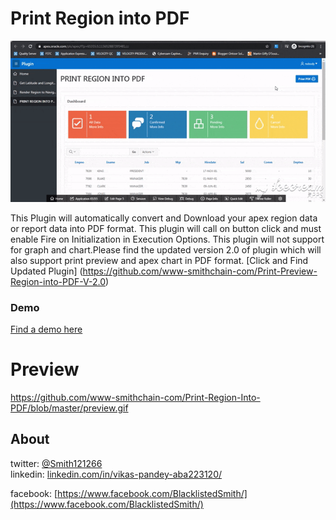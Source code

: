 # Print Region into PDF
![Screenshot](https://github.com/www-smithchain-com/Print-Region-Into-PDF/blob/master/preview.gif)

This Plugin will automatically convert and Download your apex region data or report data into PDF format. This plugin will call on button click and must enable Fire on Initialization in Execution Options. This plugin will not support for graph and chart.Please find the updated version 2.0 of plugin which will also support print preview and apex chart in PDF format.
[Click and Find Updated Plugin] (https://github.com/www-smithchain-com/Print-Preview-Region-into-PDF-V-2.0)

### Demo
[Find a demo here](https://apex.oracle.com/pls/apex/f?p=65355:5)


# Preview
https://github.com/www-smithchain-com/Print-Region-Into-PDF/blob/master/preview.gif

## About
twitter: [@Smith121266](https://twitter.com/Smith121266)  
linkedin: [linkedin.com/in/vikas-pandey-aba223120/](https://www.linkedin.com/in/vikas-pandey-aba223120/)

facebook: [https://www.facebook.com/BlacklistedSmith/](https://www.facebook.com/BlacklistedSmith/)

